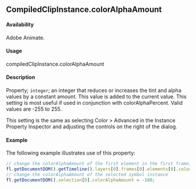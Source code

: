## CompiledClipInstance.colorAlphaAmount

#### Availability

Adobe Animate.

#### Usage

compiledClipInstance.colorAlphaAmount

#### Description

Property; `integer`; an integer that reduces or increases the tint and alpha values by a constant amount. This value is added to the current value. This setting is most useful if used in conjunction with colorAlphaPercent. Valid values are -255 to 255.

This setting is the same as selecting Color > Advanced in the Instance Property Inspector and adjusting the controls on the right of the dialog.

#### Example

The following example illustrates use of this property:

```javascript
// change the colorAlphaAmount of the first element in the first frame, top layer
fl.getDocumentDOM().getTimeline().layers[0].frames[0].elements[0].colorAlphaAmount = 100;
// change the colorAlphaAmount of the selected symbol instance
fl.getDocumentDOM().selection[0].colorAlphaAmount = -100;
```
